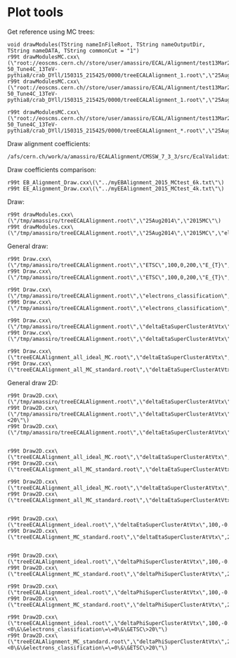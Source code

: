 Plot tools
====

Get reference using MC trees:

    void drawModules(TString nameInFileRoot, TString nameOutputDir, TString nameDATA, TString commonCut = "1")
    r99t drawModulesMC.cxx\(\"root://eoscms.cern.ch//store/user/amassiro/ECAL/Alignment/test13Mar2015/DYToEE_M-50_Tune4C_13TeV-pythia8/crab_DYll/150315_215425/0000/treeECALAlignment_1.root\",\"25Aug2014\",\"2015MC\"\)
    r99t drawModulesMC.cxx\(\"root://eoscms.cern.ch//store/user/amassiro/ECAL/Alignment/test13Mar2015/DYToEE_M-50_Tune4C_13TeV-pythia8/crab_DYll/150315_215425/0000/treeECALAlignment_1.root\",\"25Aug2014\",\"2015MC\",\"electrons_classification\=\=0\&\&ETSC\>20\"\)

    r99t drawModulesMC.cxx\(\"root://eoscms.cern.ch//store/user/amassiro/ECAL/Alignment/test13Mar2015/DYToEE_M-50_Tune4C_13TeV-pythia8/crab_DYll/150315_215425/0000/treeECALAlignment_*.root\",\"25Aug2014\",\"2015MC\",\"electrons_classification\=\=0\&\&ETSC\>20\"\)
    

Draw alignment coefficients:

    /afs/cern.ch/work/a/amassiro/ECALAlignment/CMSSW_7_3_3/src/EcalValidation/EcalAlignment/test
    

Draw coefficients comparison:

    r99t EB_Alignment_Draw.cxx\(\"../myEBAlignment_2015_MCtest_6k.txt\"\)
    r99t EE_Alignment_Draw.cxx\(\"../myEEAlignment_2015_MCtest_4k.txt\"\)

    
Draw:

    r99t drawModules.cxx\(\"/tmp/amassiro/treeECALAlignment.root\",\"25Aug2014\",\"2015MC\"\)
    r99t drawModules.cxx\(\"/tmp/amassiro/treeECALAlignment.root\",\"25Aug2014\",\"2015MC\",\"electrons_classification\=\=0\&\&ETSC\>20\"\)


General draw:

    r99t Draw.cxx\(\"/tmp/amassiro/treeECALAlignment.root\",\"ETSC\",100,0,200,\"E_{T}\",\"1\"\)
    r99t Draw.cxx\(\"/tmp/amassiro/treeECALAlignment.root\",\"ETSC\",100,0,200,\"E_{T}\",\"ETSC\>20\"\)

    r99t Draw.cxx\(\"/tmp/amassiro/treeECALAlignment.root\",\"electrons_classification\",10,0,10,\"id\",\"1\"\)
    r99t Draw.cxx\(\"/tmp/amassiro/treeECALAlignment.root\",\"electrons_classification\",10,0,10,\"id\",\"ETSC\>20\"\)

    r99t Draw.cxx\(\"/tmp/amassiro/treeECALAlignment.root\",\"deltaEtaSuperClusterAtVtx\",100,-0.01,0.01,\"#Delta#eta\",\"ETSC\>20\"\)
    r99t Draw.cxx\(\"/tmp/amassiro/treeECALAlignment.root\",\"deltaEtaSuperClusterAtVtx\",100,-0.01,0.01,\"#Delta#eta\",\"electrons_classification\=\=0\&\&ETSC\>20\"\)

    r99t Draw.cxx\(\"treeECALAlignment_all_ideal_MC.root\",\"deltaEtaSuperClusterAtVtx\",100,-0.01,0.01,\"#Delta#eta\",\"electrons_classification\=\=0\&\&ETSC\>20\"\)
    r99t Draw.cxx\(\"treeECALAlignment_all_MC_standard.root\",\"deltaEtaSuperClusterAtVtx\",100,-0.01,0.01,\"#Delta#eta\",\"electrons_classification\=\=0\&\&ETSC\>20\"\)

General draw 2D:

    r99t Draw2D.cxx\(\"/tmp/amassiro/treeECALAlignment.root\",\"deltaEtaSuperClusterAtVtx\",50,-0.01,0.01,\"#Delta#eta\",\"etaSC\",10,-3,3,\"#eta_{SC}\",\"ETSC\>20\"\)
    r99t Draw2D.cxx\(\"/tmp/amassiro/treeECALAlignment.root\",\"deltaEtaSuperClusterAtVtx\",50,-0.01,0.01,\"#Delta#eta\",\"etaSC\",10,-3,3,\"#eta_{SC}\",\"ETSC\<20\"\)
    r99t Draw2D.cxx\(\"/tmp/amassiro/treeECALAlignment.root\",\"deltaEtaSuperClusterAtVtx\",50,-0.01,0.01,\"#Delta#eta\",\"etaSC\",10,-3,3,\"#eta_{SC}\",\"1\"\)


    r99t Draw2D.cxx\(\"treeECALAlignment_all_ideal_MC.root\",\"deltaEtaSuperClusterAtVtx\",50,-0.01,0.01,\"#Delta#eta\",\"etaSC\",10,-3,3,\"#eta_{SC}\",\"ETSC\>20\"\)
    r99t Draw2D.cxx\(\"treeECALAlignment_all_MC_standard.root\",\"deltaEtaSuperClusterAtVtx\",50,-0.01,0.01,\"#Delta#eta\",\"etaSC\",10,-3,3,\"#eta_{SC}\",\"ETSC\>20\"\)

    r99t Draw2D.cxx\(\"treeECALAlignment_all_ideal_MC.root\",\"deltaEtaSuperClusterAtVtx\",50,-0.01,0.01,\"#Delta#eta\",\"etaSC\",10,-3,3,\"#eta_{SC}\",\"electrons_classification\=\=0\&\&ETSC\>20\"\)
    r99t Draw2D.cxx\(\"treeECALAlignment_all_MC_standard.root\",\"deltaEtaSuperClusterAtVtx\",50,-0.01,0.01,\"#Delta#eta\",\"etaSC\",10,-3,3,\"#eta_{SC}\",\"electrons_classification\=\=0\&\&ETSC\>20\"\)
    
    
    r99t Draw2D.cxx\(\"treeECALAlignment_ideal.root\",\"deltaEtaSuperClusterAtVtx\",100,-0.02,0.02,\"#Delta#eta\",\"etaSC\",12,-3,3,\"#eta_{SC}\",\"electrons_classification\=\=0\&\&ETSC\>20\"\)
    r99t Draw2D.cxx\(\"treeECALAlignment_MC_standard.root\",\"deltaEtaSuperClusterAtVtx\",200,-0.02,0.02,\"#Delta#eta\",\"etaSC\",12,-3,3,\"#eta_{SC}\",\"electrons_classification\=\=0\&\&ETSC\>20\"\)
    
    
    r99t Draw2D.cxx\(\"treeECALAlignment_ideal.root\",\"deltaPhiSuperClusterAtVtx\",100,-0.08,0.08,\"#Delta#phi\",\"etaSC\",12,-3,3,\"#eta_{SC}\",\"electrons_classification\=\=0\&\&ETSC\>20\"\)
    r99t Draw2D.cxx\(\"treeECALAlignment_MC_standard.root\",\"deltaPhiSuperClusterAtVtx\",200,-0.08,0.08,\"#Delta#phi\",\"etaSC\",12,-3,3,\"#eta_{SC}\",\"electrons_classification\=\=0\&\&ETSC\>20\"\)
    
    r99t Draw2D.cxx\(\"treeECALAlignment_ideal.root\",\"deltaPhiSuperClusterAtVtx\",100,-0.08,0.08,\"#Delta#phi\",\"etaSC\",12,-3,3,\"#eta_{SC}\",\"eleCharge\>0\&\&electrons_classification\=\=0\&\&ETSC\>20\"\)
    r99t Draw2D.cxx\(\"treeECALAlignment_MC_standard.root\",\"deltaPhiSuperClusterAtVtx\",200,-0.08,0.08,\"#Delta#phi\",\"etaSC\",12,-3,3,\"#eta_{SC}\",\"eleCharge\>0\&\&electrons_classification\=\=0\&\&ETSC\>20\"\)
    
    r99t Draw2D.cxx\(\"treeECALAlignment_ideal.root\",\"deltaPhiSuperClusterAtVtx\",100,-0.08,0.08,\"#Delta#phi\",\"etaSC\",12,-3,3,\"#eta_{SC}\",\"eleCharge\<0\&\&electrons_classification\=\=0\&\&ETSC\>20\"\)
    r99t Draw2D.cxx\(\"treeECALAlignment_MC_standard.root\",\"deltaPhiSuperClusterAtVtx\",200,-0.08,0.08,\"#Delta#phi\",\"etaSC\",12,-3,3,\"#eta_{SC}\",\"eleCharge\<0\&\&electrons_classification\=\=0\&\&ETSC\>20\"\)
    